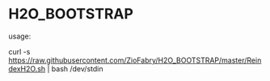 # H2O_BOOTSTRAP

usage:

  curl -s https://raw.githubusercontent.com/ZioFabry/H2O_BOOTSTRAP/master/ReindexH2O.sh | bash /dev/stdin
